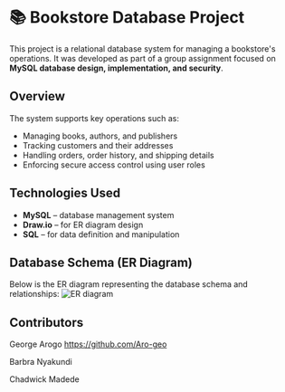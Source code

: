 # 📚 Bookstore Database Project

This project is a relational database system for managing a bookstore's operations. It was developed as part of a group assignment focused on **MySQL database design, implementation, and security**.

## Overview

The system supports key operations such as:

- Managing books, authors, and publishers
- Tracking customers and their addresses
- Handling orders, order history, and shipping details
- Enforcing secure access control using user roles

## Technologies Used

- **MySQL** – database management system
- **Draw.io** – for ER diagram design
- **SQL** – for data definition and manipulation

## Database Schema (ER Diagram)
Below is the ER diagram representing the database schema and relationships:
![ER diagram](https://github.com/user-attachments/assets/bbe741af-1482-4427-af0b-bcc2cc18bf2f)



## Contributors
George Arogo
https://github.com/Aro-geo

Barbra Nyakundi

Chadwick Madede
    
